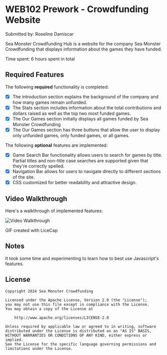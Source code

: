 # WEB102 Prework - Crowdfunding Website

Submitted by: Roseline Damiscar

Sea Monster Crowdfunding Hub is a website for the company Sea Monster Crowdfunding that displays information about the games they have funded.

Time spent: 6 hours spent in total

## Required Features

The following **required** functionality is completed:

* [X] The introduction section explains the background of the company and how many games remain unfunded.
* [X] The Stats section includes information about the total contributions and dollars raised as well as the top two most funded games.
* [X] The Our Games section initially displays all games funded by Sea Monster Crowdfunding
* [X] The Our Games section has three buttons that allow the user to display only unfunded games, only funded games, or all games.

The following **optional** features are implemented:

* [X] Game Search Bar functionality allows users to search for games by title. Partial titles and non-title case searches are supported given that they're correctly spelled.
* [X] Navigation Bar allows for users to navigate directly to different sections of the site.
* [X] CSS customized for better readability and attractive design.

## Video Walkthrough

Here's a walkthrough of implemented features:

<img src='./assets/web102prework_gifsubmission.gif' title='Video Walkthrough' width='' alt='Video Walkthrough' />

GIF created with LiceCap

## Notes

It took some time and experimenting to learn how to best use Javascript's features.

## License

    Copyright 2024 Sea Monster Crowdfunding

    Licensed under the Apache License, Version 2.0 (the "License");
    you may not use this file except in compliance with the License.
    You may obtain a copy of the License at

        http://www.apache.org/licenses/LICENSE-2.0

    Unless required by applicable law or agreed to in writing, software
    distributed under the License is distributed on an "AS IS" BASIS,
    WITHOUT WARRANTIES OR CONDITIONS OF ANY KIND, either express or implied.
    See the License for the specific language governing permissions and
    limitations under the License.
